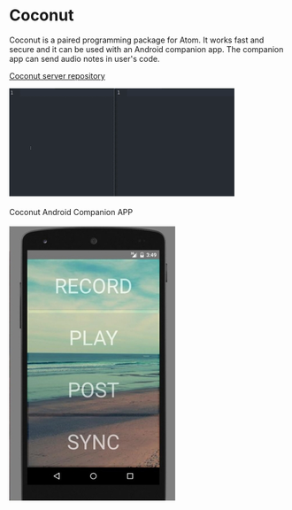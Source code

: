 # Coconut

Coconut is a paired programming package for Atom. It works fast and secure and it can be used with an Android companion app. The companion app can send audio notes in user's code.

[Coconut server repository](https://github.com/alexandruionascu/coconut_server)


![Coconut package demo](https://raw.githubusercontent.com/alexandruionascu/coconut/master/coconut_demo.gif)
<br />
<br />
Coconut Android Companion APP
<br />
<br />
![Coconut Companion](https://raw.githubusercontent.com/alexandruionascu/coconut/master/companion.jpg)
